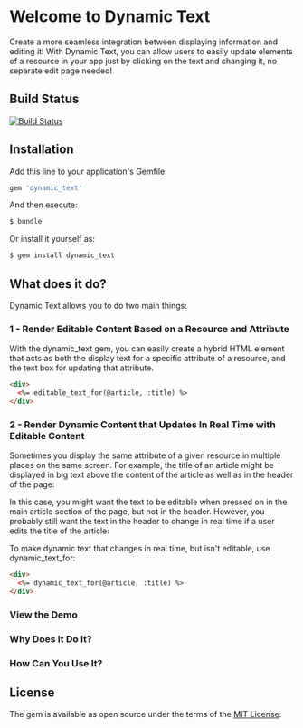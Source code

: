 # Welcome to Dynamic Text
Create a more seamless integration between displaying information and editing it! With Dynamic Text, you can allow users to easily update elements of a resource in your app just by clicking on the text and changing it, no separate edit page needed!

## Build Status
[![Build Status](https://travis-ci.org/JoshHadik/dynamic_text.svg?branch=master)](https://travis-ci.org/JoshHadik/dynamic_text)

## Installation
Add this line to your application's Gemfile:

```ruby
gem 'dynamic_text'
```

And then execute:
```bash
$ bundle
```

Or install it yourself as:
```bash
$ gem install dynamic_text
```

## What does it do?

Dynamic Text allows you to do two main things:

### 1 - Render Editable Content Based on a Resource and Attribute

With the dynamic_text gem, you can easily create a hybrid HTML element that acts as both the display text for a specific attribute of a resource, and the text box for updating that attribute.

```html
<div>
  <%= editable_text_for(@article, :title) %>
</div>
```

### 2 - Render Dynamic Content that Updates In Real Time with Editable Content

Sometimes you display the same attribute of a given resource in multiple places on the same screen. For example, the title of an article might be displayed in big text above the content of the article as well as in the header of the page:



In this case, you might want the text to be editable when pressed on in the main article section of the page, but not in the header. However, you probably still want the text in the header to change in real time if a user edits the title of the article:

To make dynamic text that changes in real time, but isn't editable, use dynamic_text_for:

```html
<div>
  <%= dynamic_text_for(@article, :title) %>
</div>
```

### View the Demo


### Why Does It Do It?


### How Can You Use It?

## License
The gem is available as open source under the terms of the [MIT License](https://opensource.org/licenses/MIT).
